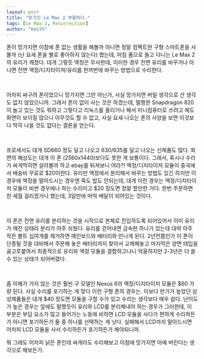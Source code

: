 ```yaml
---
layout: post
title: "망가진 Le Max 2 부활하다."
tags: [Le Max 2, Resurrection]
author: "Keith"
---
```


폰이 망가지면 이참에 폰 없는 생활을 해볼까 아니면 정말 컴팩트한 구형 스마트폰을 사볼까 (난 요새 폰을 별로 좋아하지 않는다) 했는데, 마침 폼으로 들고 다니는 Le Max 2의 유리가 깨졌다. 대개 그렇듯 액정은 무사한데, 이러한 경우 전면 유리를 바꾸거나 아니면 전면 액정/디지타이져/유리를 한꺼번에 바꾸는 방법으로 수리한다. 

​

어차피 싸구려 폰이었으니 망가지면 그만 아닌가, 사실 망가지면 버릴 생각으로 산 생각도 없지 않았으니까. 그래서 폰이 없이 사는 것은 하겠는데, 멀쩡한 Snapdragon 820이 놀고 있는 것도 뭐하고 그렇다고 리눅스를 올리거나 해서 미니컴퓨터로 쓰려고 해도 화면이 보이질 않으니 아무것도 할 수 없고, 사실 요새 나오는 폰의 사양을 보면 이것보다 딱히 나을 것도 없다는 결론을 얻는다. 

​

프로세서도 대개 SD660 정도 달고 나오고 630/635를 달고 나오는 신제품도 많다. 화면의 해상도는 대개 이 폰 (2560x1440)보다도 못한 게 보통이다. 그래서, 혹시나 수리가 싸게먹히면 살려볼까 하고 ebay를 뒤져보니 어라?! 액정/디지타이저 모듈이 중국에서 배송비 무료로 $20이란다. 유리만 액정에서 분리해서 바꾸는 방법도 있긴 하지만 이 경우에 액정을 말아드시는 경우엔 죽도 밥도 안되는데, 대개 이런 경우는 액정/디지타이저 모듈이 비싼 경우에나 하는 수리이고 $20 정도면 정말 할만한 거다. 한번 주문하면 한 세월 걸리겠거니 했는데, 3일만에 떠억 배달이 되어있는 것이다.

​

이 폰은 전면 유리를 분리하는 것을 시작으로 본체로 진입하도록 되어있어서 이미 유리가 깨진 상태라 분리가 아주 쉬웠다. 유리를 걷어내면 금속판 하나가 있는데 대략 아주 작은 볼트 십여개를 제거하면 메인보드와 배터리와 만나게 된다. 2년전쯤인가 이 폰이 단종될 것을 대비해서 주문해 놓은 배터리까지 찾아서 교체해놓고 마지막은 양면 테입을 골고루붙여서 최종적으로 유리와 액정 모듈을 결합하고나니 억울하지만 2-3년은 더 쓸 수 있는 상태가 되어버렸다. 

​

좀 이해가 가지 않는 것은 훨씬 구 모델인 Nexus 6의 액정/디지타이저 모듈은 $60 가량 된다. 사실 수리를 포기하는 게 맞다 이런 구형 폰의 경우는. 이보다 판가가 높았던 삼성제품들은 대개 $40 정도면 모듈을 구할 수가 있고 수리는 생각보다 매우 쉽다. 난이도가 높은 경우는 앞에도 말했듯이 유리와 LCD를 분리해내야 하는 경우가 그러한데, 이 부분은 부담 요소가 많고 들어가는 노동에 비하면 LCD 모듈을 사다가 편하게 수리하든가 아니면 포기하든가 둘 중 하나를 선택하는 게 낫다. 실패해서 LCD까지 말아드시면 어차피 LCD 모듈을 사서 수리하든가 포기하든가 해야되니까. 
​

뭐 그래도 어차피 낡은 폰인데 싸게라도 수리해보고 이참에 망가지면 아예 버린다는 생각으로 해보든가. 
